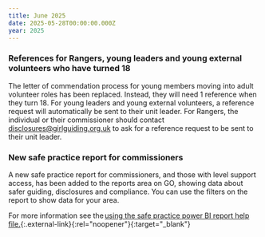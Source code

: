 ```yaml
---
title: June 2025
date: 2025-05-28T00:00:00.000Z
year: 2025
---
```

### References for Rangers, young leaders and young external volunteers who have turned 18

The letter of commendation process for young members moving into adult volunteer roles has been replaced.  Instead, they will need 1 reference when they turn 18. For young leaders and young external volunteers, a reference request will automatically be sent to their unit leader. For Rangers, the individual or their commissioner should contact disclosures@girlguiding.org.uk to ask for a reference request to be sent to their unit leader. 

### New safe practice report for commissioners

A new safe practice report for commissioners, and those with level support access, has been added to the reports area on GO, showing data about safer guiding, disclosures and compliance. You can use the filters on the report to show data for your area.

For more information see the [using the safe practice power BI report help file.](https://gggoportal.blob.core.windows.net/goportal/help/Using%20the%20safe%20practice%20Power%20BI%20report.pdf){:.external-link}{:rel="noopener"}{:target="_blank"}
